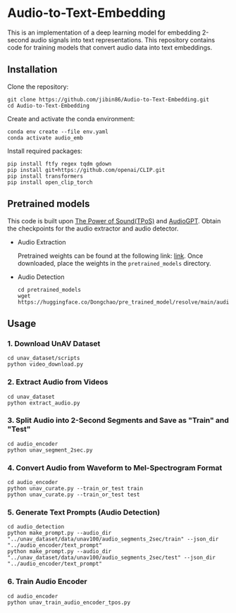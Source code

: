 # Audio-to-Text-Embedding
This is an implementation of a deep learning model for embedding 2-second audio signals into text representations. This repository contains code for training models that convert audio data into text embeddings.

## Installation

Clone the repository:

```
git clone https://github.com/jibin86/Audio-to-Text-Embedding.git
cd Audio-to-Text-Embedding
```

Create and activate the conda environment:

```
conda env create --file env.yaml
conda activate audio_emb
```

Install required packages:

```
pip install ftfy regex tqdm gdown
pip install git+https://github.com/openai/CLIP.git
pip install transformers
pip install open_clip_torch
```

## Pretrained models
This code is built upon [The Power of Sound(TPoS)](https://github.com/ku-vai/TPoS) and [AudioGPT](https://github.com/AIGC-Audio/AudioGPT/tree/main). Obtain the checkpoints for the audio extractor and audio detector.

- Audio Extraction

    Pretrained weights can be found at the following link: [link](https://drive.google.com/drive/folders/11kDpSAp6wKyDU13rVT66dB0H2vJwXk5D?usp=drive_link). Once downloaded, place the weights in the `pretrained_models` directory.
    
- Audio Detection

    ```
    cd pretrained_models
    wget https://huggingface.co/Dongchao/pre_trained_model/resolve/main/audio_detection.pth
    ```

## Usage

### 1. Download UnAV Dataset
```
cd unav_dataset/scripts
python video_download.py
```

### 2. Extract Audio from Videos
```
cd unav_dataset
python extract_audio.py
```

### 3. Split Audio into 2-Second Segments and Save as "Train" and "Test"
```
cd audio_encoder
python unav_segment_2sec.py
```

### 4. Convert Audio from Waveform to Mel-Spectrogram Format
```
cd audio_encoder
python unav_curate.py --train_or_test train
python unav_curate.py --train_or_test test
```

### 5. Generate Text Prompts (Audio Detection)
```
cd audio_detection
python make_prompt.py --audio_dir "../unav_dataset/data/unav100/audio_segments_2sec/train" --json_dir "../audio_encoder/text_prompt"
python make_prompt.py --audio_dir "../unav_dataset/data/unav100/audio_segments_2sec/test" --json_dir "../audio_encoder/text_prompt"
```

### 6. Train Audio Encoder
```
cd audio_encoder
python unav_train_audio_encoder_tpos.py
```

